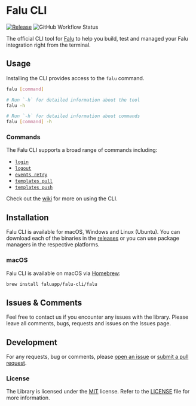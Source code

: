 # Falu CLI

[![Release](https://img.shields.io/github/release/faluapp/falu-cli.svg?style=flat-square)](https://github.com/faluapp/falu-cli/releases/latest)
![GitHub Workflow Status](https://img.shields.io/github/actions/workflow/status/faluapp/falu-cli/build.yml?branch=main&style=flat-square)

The official CLI tool for [Falu][falu] to help you build, test and managed your Falu integration right from the terminal.

## Usage

Installing the CLI provides access to the `falu` command.

```bash
falu [command]
```

```bash
# Run `-h` for detailed information about the tool
falu -h

# Run `-h` for detailed information about commands
falu [command] -h
```

### Commands

The Falu CLI supports a broad range of commands including:

- [`login`][wiki-command-login]
- [`logout`][wiki-command-logout]
- [`events retry`][wiki-command-events-retry]
- [`templates pull`][wiki-command-templates-pull]
- [`templates push`][wiki-command-templates-push]

Check out the [wiki](/wiki) for more on using the CLI.

## Installation

Falu CLI is available for macOS, Windows and Linux (Ubuntu). You can download each of the binaries in the [releases][releases] or you can use package managers in the respective platforms.

### macOS

Falu CLI is available on macOS via [Homebrew](https://brew.sh/):

```sh
brew install faluapp/falu-cli/falu
```

## Issues & Comments

Feel free to contact us if you encounter any issues with the library.
Please leave all comments, bugs, requests and issues on the Issues page.

## Development

For any requests, bug or comments, please [open an issue][issues] or [submit a pull request][pulls].

[chocolatey]: https://chocolatey.org/
[issues]: https://github.com/faluapp/falu-cli/issues/new
[pulls]: https://github.com/faluapp/falu-cli/pulls
[releases]: https://github.com/faluapp/falu-cli/releases
[falu]: https://falu.io
[wiki-command-login]: https://github.com/faluapp/falu-cli/wiki/commands/login
[wiki-command-logout]: https://github.com/faluapp/falu-cli/wiki/commands/logout
[wiki-command-events-retry]: https://github.com/faluapp/falu-cli/wiki/commands/events-retry
[wiki-command-templates-pull]: https://github.com/faluapp/falu-cli/wiki/commands/templates-pull
[wiki-command-templates-push]: https://github.com/faluapp/falu-cli/wiki/commands/templates-push

### License

The Library is licensed under the [MIT](http://www.opensource.org/licenses/mit-license.php "Read more about the MIT license form") license. Refer to the [LICENSE](./LICENSE) file for more information.

